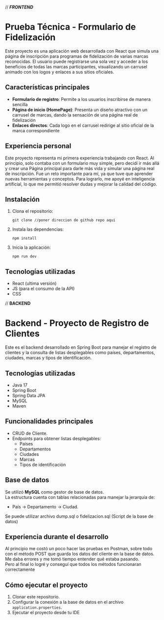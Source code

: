// ***FRONTEND***

# Prueba Técnica - Formulario de Fidelización

Este proyecto es una aplicación web desarrollada con React que simula una página de inscripción para programas de fidelización de varias marcas reconocidas. El usuario puede registrarse una sola vez y acceder a los beneficios de todas las marcas participantes, visualizando un carrusel animado con los logos y enlaces a sus sitios oficiales.

## Características principales

- **Formulario de registro**: Permite a los usuarios inscribirse de manera sencilla
- **Página de inicio (HomePage)**: Presenta un diseño atractivo con un carrusel de marcas, dando la sensación de una página real de fidelización
- **Enlaces directos**: Cada logo en el carrusel redirige al sitio oficial de la marca correspondiente

## Experiencia personal

Este proyecto representa mi primera experiencia trabajando con React. Al principio, solo contaba con un formulario muy simple, pero decidí ir más allá y crear una Página principal para darle más vida y simular una página real de inscripción. Fue un reto importante para mí, ya que tuve que aprender nuevas herramientas y conceptos. Para lograrlo, me apoyé en inteligencia artificial, lo que me permitió resolver dudas y mejorar la calidad del código.

## Instalación

1. Clona el repositorio:
   ```
   git clone //poner direccion de github repo aqui 
   ```
2. Instala las dependencias:
   ```
   npm install 
   ```
3. Inicia la aplicación:
   ```
   npm run dev
   ```

## Tecnologías utilizadas

- React (ultima versión)
- JS (para el consumo de la API)
- CSS

// **BACKEND**

# Backend - Proyecto de Registro de Clientes

Este es el backend desarrollado en Spring Boot para manejar el registro de clientes y la consulta de listas desplegables como países, departamentos, ciudades, marcas y tipos de identificación.

## Tecnologías utilizadas
- Java 17
- Spring Boot
- Spring Data JPA
- MySQL
- Maven

## Funcionalidades principales
- CRUD de Cliente.
- Endpoints para obtener listas desplegables:
    - Países
    - Departamentos
    - Ciudades
    - Marcas
    - Tipos de identificación

## Base de datos
Se utilizó **MySQL** como gestor de base de datos.  
La estructura cuenta con tablas relacionadas para manejar la jerarquía de:
- País → Departamento → Ciudad.

Se puede utilizar archivo dump.sql o fidelizacion.sql (Script de la base de datos)

## Experiencia durante el desarrollo
Al principio me costó un poco hacer las pruebas en Postman, sobre todo con el método POST que guarda los datos del cliente en la base de datos.  
Me daba errores y me tomó tiempo entender qué estaba pasando.  
Pero al final lo logré y conseguí que todos los métodos funcionaran correctamente

## Cómo ejecutar el proyecto
1. Clonar este repositorio.
2. Configurar la conexión a la base de datos en el archivo `application.properties`.
3. Ejecutar el proyecto desde tu IDE
